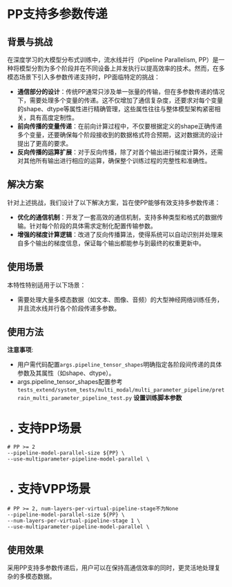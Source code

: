 # PP支持多参数传递

## 背景与挑战

在深度学习的大模型分布式训练中，流水线并行（Pipeline Parallelism, PP）是一种将模型分割为多个阶段并在不同设备上并发执行以提高效率的技术。然而，在多模态场景下引入多参数传递支持时，PP面临特定的挑战：

- **通信部分的设计**：传统PP通常只涉及单一张量的传输，但在多参数传递的情况下，需要处理多个变量的传递。这不仅增加了通信复杂度，还要求对每个变量的shape、dtype等属性进行精确管理，这些属性往往与整体模型架构紧密相关，具有高度定制性。
- **前向传播的变量传递**：在前向计算过程中，不仅要根据定义的shape正确传递多个变量，还要确保每个阶段接收到的数据格式符合预期，这对数据流的设计提出了更高的要求。
- **反向传播的运算扩展**：对于反向传播，除了对首个输出进行梯度计算外，还需对其他所有输出进行相应的运算，确保整个训练过程的完整性和准确性。

## 解决方案

针对上述挑战，我们设计了以下解决方案，旨在使PP能够有效支持多参数传递：

- **优化的通信机制**：开发了一套高效的通信机制，支持多种类型和格式的数据传输。针对每个阶段的具体需求定制化配置传输参数。
- **增强的梯度计算逻辑**：改进了反向传播算法，使得系统可以自动识别并处理来自多个输出的梯度信息，保证每个输出都能参与到最终的权重更新中。

## 使用场景

本特性特别适用于以下场景：
- 需要处理大量多模态数据（如文本、图像、音频）的大型神经网络训练任务，并且流水线并行各个阶段传递多参数。

## 使用方法

**注意事项**:
- 用户需代码配置`args.pipeline_tensor_shapes`明确指定各阶段间传递的具体参数及其属性（如shape、dtype）。 
- args.pipeline_tensor_shapes配置参考`tests_extend/system_tests/multi_modal/multi_parameter_pipeline/pretrain_multi_parameter_pipeline_test.py`
**设置训练脚本参数**
- # 支持PP场景
```shell
# PP >= 2
--pipeline-model-parallel-size ${PP} \
--use-multiparameter-pipeline-model-parallel \
```
- # 支持VPP场景
```shell
# PP >= 2, num-layers-per-virtual-pipeline-stage不为None
--pipeline-model-parallel-size ${PP} \
--num-layers-per-virtual-pipeline-stage 1 \
--use-multiparameter-pipeline-model-parallel \
```

## 使用效果

采用PP支持多参数传递后，用户可以在保持高通信效率的同时，更灵活地处理复杂的多模态数据。